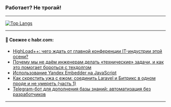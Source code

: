 ### Работает? Не трогай!

---
<!--
#### 🛠️ Technical stack:

![Java](https://img.shields.io/badge/Java-informational?logo=Oracle&style=flat&logoColor=white&color=FF4500)
![Kotlin](https://img.shields.io/badge/Kotlin-informational?logo=Kotlin&style=flat&logoColor=white&color=774D97)
![TS](https://img.shields.io/badge/TypeScript-informational?logo=typeScript&style=flat&logoColor=black&color=017acc)
![Python](https://img.shields.io/badge/Python-informational?logo=Python&style=flat&logoColor=black&color=ffdd54) <br>
![Spring](https://img.shields.io/badge/Spring-informational?logo=Spring&style=flat&logoColor=white&color=6DB33F) 
![SpringBoot](https://img.shields.io/badge/SpringBoot-informational?logo=SpringBoot&style=flat&logoColor=white&color=6DB33F)
![Nest](https://img.shields.io/badge/NestJS-informational?logo=NestJS&style=flat&logoColor=white&color=E0234E) 
![NodeJS](https://img.shields.io/badge/NodeJS-informational?logo=node.js&style=flat&logoColor=white&color=70A760)<br>
![PostgreSQL](https://img.shields.io/badge/PostgreSQL-informational?logo=PostgreSQL&style=flat&logoColor=white&color=DAA520)
![MongoDB](https://img.shields.io/badge/MongoDB-informational?logo=MongoDB&style=flat&logoColor=white&color=870000)
![Apache](https://img.shields.io/badge/Apache-informational?logo=apache&style=flat&logoColor=white&color=f74e28)

___ 
-->

<!--- #### 🛠️ : --->

[![Top Langs](https://github-readme-stats-82jvfl3w3-advtsettinggmailcoms-projects.vercel.app/api/top-langs/?username=zloylis&langs_count=10&hide_title=true&title_color=e6edf3&size_weight=0.5&count_weight=0.5&layout=compact&hide_progress=true&hide_border=true&theme=dracula&hide=css,makefile,cmake)](https://github.com/zloylis)

<!---


####  :octocat:&nbsp;&nbsp; Статистика:

![GitHub stats](https://github-readme-stats-u2qms2cxw-advtsettinggmailcoms-projects.vercel.app/api?username=zloylis&show_icons=true&hide_border=true&theme=dracula&title_color=e6edf3&include_all_commits=true&count_private=true&hide_rank=false&hide_title=true&rank_icon=github)
-->
---

#### 💬 Свежее с habr.com:

<!-- BLOG-POST-LIST:START -->
- [HighLoad++: чего ждать от главной конференции IT-индустрии этой осени?](https://habr.com/ru/companies/oleg-bunin/articles/955360/?utm_source=habrahabr&utm_medium=rss&utm_campaign=955360)
- [Почему мы не даём инженерам делать «технические» задачи, и как это помогает бороться с техдолгом](https://habr.com/ru/companies/oleg-bunin/articles/949630/?utm_source=habrahabr&utm_medium=rss&utm_campaign=949630)
- [Использование Yandex Embedder на JavaScript](https://habr.com/ru/articles/955938/?utm_source=habrahabr&utm_medium=rss&utm_campaign=955938)
- [Как скрестить ужа с ежом: соединить Laravel и Битрикс в одном проде и не умереть &lpar;часть 1&rpar;](https://habr.com/ru/companies/kislorod/articles/955434/?utm_source=habrahabr&utm_medium=rss&utm_campaign=955434)
- [Telegram-бот для дополнения базы знаний: автоматизация без разработчиков](https://habr.com/ru/companies/teamly/articles/955278/?utm_source=habrahabr&utm_medium=rss&utm_campaign=955278)
<!-- BLOG-POST-LIST:END -->

---
